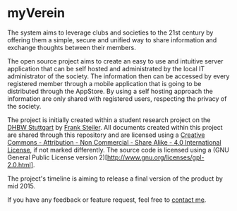 myVerein
========

The system aims to leverage clubs and societies to the 21st century by offering them a simple, secure and unified way to share information and exchange thoughts between their members.

The open source project aims to create an easy to use and intuitive server application that can be self hosted and administrated by the local IT administrator of the society. The information then can be accessed by every registered member through a mobile application that is going to be distributed through the AppStore. By using a self hosting approach the information are only shared with registered users, respecting the privacy of the society.

The project is initially created within a student research project on the [DHBW Stuttgart](http://www.dhbw-stuttgart.de) by [Frank Steiler](mailto:frank@steilerdev.de). All documents created within this project are shared through this repository and are licensed using a [Creative Commons - Attribution - Non Commercial - Share Alike - 4.0 International License](http://creativecommons.org/licenses/by-nc-sa/4.0/), if not marked differently. The source code is licensed using a (GNU General Public License version 2)[http://www.gnu.org/licenses/gpl-2.0.html].

The project's timeline is aiming to release a final version of the product by mid 2015.

If you have any feedback or feature request, feel free to [contact me](mailto:frank@steilerdev.de).
